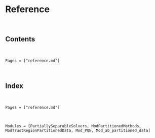 # Reference
​
## Contents
​
```@contents
Pages = ["reference.md"]
```
​
## Index
​
```@index
Pages = ["reference.md"]
```
​
```@autodocs
Modules = [PartiallySeparableSolvers, ModPartitionedMethods, ModTrustRegionPartitionedData, Mod_PQN, Mod_ab_partitioned_data]
```